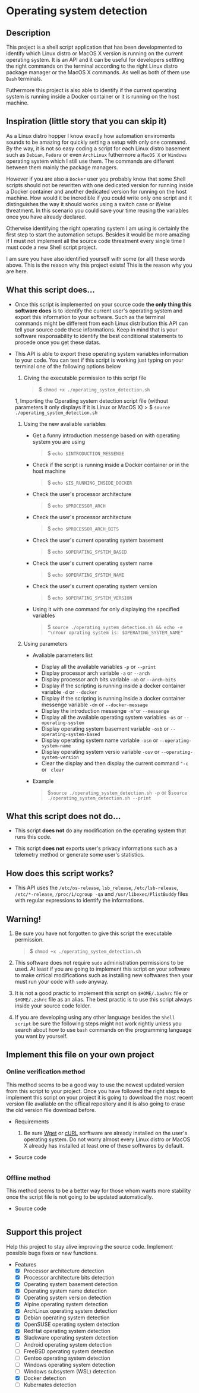 # Operating system detection

## Description

This project is a shell script application that has been developmented to identify which Linux distro or MacOS X version is running on the current operating system. It is an API and it can be useful for developers settting the right commands on the terminal according to the right Linux distro package manager or the MacOS X commands. As well as both of them use `Bash` terminals.

Futhermore this project is also able to identify if the current operating system is running inside a Docker container or it is running on the host machine.

## Inspiration (little story that you can skip it)

As a Linux distro hopper I know exactly how automation enviroments sounds to be amazing for quickly setting a setup with only one command. By the way, it is not so easy coding a script for each Linux distro basement such as `Debian`, `Fedora` or even `ArchLinux` futhermore a `MacOS X` or `Windows` operating system which I still use them. The commands are different between them mainly the package managers.

However if you are also a `Docker` user you probably know that some Shell scripts should not be rewritten with one dedicated version for running inside a Docker container and another dedicated version for running on the host machine. How would it be incredible if you could write only one script and it distinguishes the way it should works using a switch case or if/else threatment. In this scenario you could save your time reusing the variables once you have already declared.

Otherwise identifying the right operating system I am using is certainly the first step to start the automation setups. Besides it would be more amazing if I must not implement all the source code threatment every single time I must code a new Shell script project. 

I am sure you have also identified yourself with some (or all) these words above. This is the reason why this project exists! This is the reason why you are here.

## What this script does...

- Once this script is implemented on your source code **the only thing this software does** is to identify the current user's operating system and export this information to your software. Such as the terminal commands might be different from each Linux distribution this API can tell your source code these informations. Keep in mind that is your software responsability to identify the best conditional statements to procede once you get these datas.

- This API is able to export these operating system variables information to your code. You can test if this script is working just typing on your terminal one of the following options below

    1. Giving the executable permission to this script file
        > $ `chmod +x ./operating_system_detection.sh`

    1, Importing the Operating system detection script file (without parameters it only displays if it is Linux or MacOS X)
        > $ `source ./operating_system_detection.sh`

    1. Using the new avaliable variables
        - Get a funny introduction messenge based on with operating system you are using
            > $ `echo $INTRODUCTION_MESSENGE`

        - Check if the script is running inside a Docker container or in the host machine
            > $ `echo $IS_RUNNING_INSIDE_DOCKER`
        
        - Check the user's processor architecture
            > $ `echo $PROCESSOR_ARCH`
        
        - Check the user's processor architecture
            > $ `echo $PROCESSOR_ARCH_BITS`
        
        - Check the user's current operating system basement
            > $ `echo $OPERATING_SYSTEM_BASED`
        
        - Check the user's current operating system name
            > $ `echo $OPERATING_SYSTEM_NAME`
        
        - Check the user's current operating system version
            > $ `echo $OPERATING_SYSTEM_VERSION`

        - Using it with one command for only displaying the specified variables
            > $ `source ./operating_system_detection.sh && echo -e "\nYour oprating system is: $OPERATING_SYSTEM_NAME"`
    
    1. Using parameters
        - Avaliable parameters list
            - Display all the available variables `-p` or `--print`
            - Display processor arch variable `-a` or `--arch`
            - Display processor arch bits variable `-ab` or `--arch-bits`
            - Display if the scripting is running inside a docker container variable `-d` or `--docker`
            - Display if the scripting is running inside a docker container messenge variable `-dm` or `--docker-message`
            - Display the introduction messenge `-m"`or `--messenge`
            - Display all the available operating system variables `-os` or `--operating-system`
            - Display operating system basement variable `-osb` or `--operating-system-based`
            - Display operating system name variable `-osn` or `--operating-system-name`
            - Display operating system versio variable `-osv` or `--operating-system-version`
            - Clear the display and then display the current command `"-c` or ` clear`

        - Example
            > $`source ./operating_system_detection.sh -p` or $`source ./operating_system_detection.sh --print`

## What this script does not do...

- This script **does not** do any modification on the operating system that runs this code.

- This script **does not** exports user's privacy informations such as a telemetry method or generate some user's statistics.

## How does this script works?

- This API uses the `/etc/os-release`, `lsb_release`, `/etc/lsb-release`, `/etc/*-release`, `/proc/1/cgroup -qa` and `/usr/libexec/PlistBuddy` files with regular expressions to identify the informations.

## Warning!

1. Be sure you have not forgotten to give this script the executable permission.
    > $ `chmod +x ./operating_system_detection.sh`

1. This software does not require `sudo` administration permissions to be used. At least if you are going to implement this script on your software to make critical modifications such as installing new softwares then your must run your code with `sudo` anyway.

1. It is not a good practic to implement this script on `$HOME/.bashrc` file or `$HOME/.zshrc` file as an alias. The best practic is to use this script always inside your source code folder.

1. If you are developing using any other language besides the `Shell script` be sure the following steps might not work rightly unless you search about how to use `bash` commands on the programming language you want by yourself.

## Implement this file on your own project

### Online verification method

This method seems to be a good way to use the newest updated version from this script to your project. Once you have followed the right steps to implement this script on your project it is going to download the most recent version file avaliable on the offical repository and it is also going to erase the old version file download before.

- Requirements
    1. Be sure [Wget](https://github.com/jay/wget) or [cURL](https://github.com/curl/curl) sorftware are already installed on the user's operating system. Do not worry almost every Linux distro or MacOS X already has installed at least one of these softwares by default.
    
- Source code

```bash
```

### Offline method

This method seems to be a better way for those whom wants more stability once the script file is not going to be updated automatically.

- Source code

```bash
```

## Support this project

Help this project to stay alive improving the source code. Implement possible bugs fixes or new functions.

- Features
    - [x] Processor architecture detection
    - [x] Processor architecture bits detection
    - [x] Operating system basement detection
    - [x] Operating system name detection
    - [x] Operating system version detection
    - [x] Alpine operating system detection
    - [x] ArchLinux operating system detection
    - [x] Debian operating system detection
    - [x] OpenSUSE operating system detection
    - [x] RedHat operating system detection
    - [x] Slackware operating system detection
    - [ ] Android operating system detection
    - [ ] FreeBSD operating system detection
    - [ ] Gentoo operating system detection
    - [ ] Windows operating system detection
    - [ ] Windows subsystem (WSL) detection
    - [x] Docker detection
    - [ ] Kubernates detection